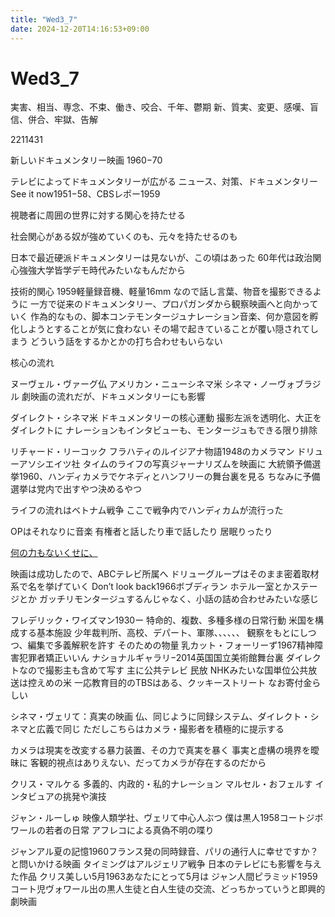 ```yaml
---
title: "Wed3_7"
date: 2024-12-20T14:16:53+09:00
---
```

# Wed3_7
実害、相当、専念、不束、働き、咬合、千年、鬱期
新、質実、変更、感嘆、盲信、併合、牢獄、告解

2211431

新しいドキュメンタリー映画
1960−70


テレビによってドキュメンタリーが広がる
ニュース、対策、ドキュメンタリー
See it now1951−58、CBSレポー1959

視聴者に周囲の世界に対する関心を持たせる

社会関心がある奴が強めていくのも、元々を持たせるのも

日本で最近硬派ドキュメンタリーは見ないが、この頃はあった
60年代は政治関心強強大学皆学デモ時代みたいなもんだから

技術的関心
1959軽量録音機、軽量16mm
なので話し言葉、物音を撮影できるように
一方で従来のドキュメンタリー、プロパガンダから観察映画へと向かっていく
作為的なもの、脚本コンテモンタージュナレーション音楽、何か意図を孵化しようとすることが気に食わない
その場で起きていることが覆い隠されてしまう
どういう話をするかとかの打ち合わせもいらない

核心の流れ

ヌーヴェル・ヴァーグ仏
アメリカン・ニューシネマ米
シネマ・ノーヴォブラジル
劇映画の流れだが、ドキュメンタリーにも影響

ダイレクト・シネマ米
ドキュメンタリーの核心運動
撮影左派を透明化、大正をダイレクトに
ナレーションもインタビューも、モンタージュもできる限り排除

リチャード・リーコック
フラハティのルイジアナ物語1948のカメラマン
ドリューアソシエイツ社
タイムのライフの写真ジャーナリズムを映画に
大統領予備選挙1960、ハンディカメラでケネディとハンフリーの舞台裏を見る
ちなみに予備選挙は党内で出すやつ決めるやつ

ライフの流れはベトナム戦争
ここで戦争内でハンディカムが流行った

OPはそれなりに音楽
有権者と話したり車で話したり
居眠りったり

[何の力もないくせに、](../Teino/Info/何の力もないくせに、.md)

映画は成功したので、ABCテレビ所属へ
ドリューグループはそのまま密着取材系で名を挙げていく
Don’t look back1966ボブディラン
ホテル一室とかステージとか
ガッチリモンタージュするんじゃなく、小話の詰め合わせみたいな感じ

フレデリック・ワイズマン1930ー
特命的、複数、多種多様の日常行動
米国を構成する基本施設
少年裁判所、高校、デパート、軍隊、、、、、、
観察をもとにしつつ、編集で多義解釈を許す
そのための物量
乳カット・フォーリーず1967精神障害犯罪者矯正いいん
ナショナルギャラリ−2014英国国立美術館舞台裏
	ダイレクトなので撮影主も含めて写す
主に公共テレビ
	民放
	NHKみたいな国単位公共放送は控えめの米
	一応教育目的のTBSはある、クッキーストリート
	なお寄付金らしい

シネマ・ヴェリて：真実の映画
仏、同じように同録システム、ダイレクト・シネマと広義で同じ
ただしこちらはカメラ・撮影者を積極的に提示する

カメラは現実を改変する暴力装置、その力で真実を暴く
事実と虚構の境界を曖昧に
客観的視点はありえない、だってカメラが存在するのだから

クリス・マルケる
多義的、内政的・私的ナレーション
マルセル・おフェルす
インタビュアの挑発や演技

ジャン・ルーしゅ
映像人類学社、ヴェリて中心人ぶつ
僕は黒人1958コートジボワールの若者の日常
アフレコによる真偽不明の喋り

ジャンアル夏の記憶1960フランス発の同時録音、パリの通行人に幸せですか？と問いかける映画
	タイミングはアルジェリア戦争
	日本のテレビにも影響を与えた作品
クリス美しい5月1963あなたにとって5月は
ジャン人間ピラミッド1959コート児ヴォワール出の黒人生徒と白人生徒の交流、どっちかっていうと即興的劇映画
